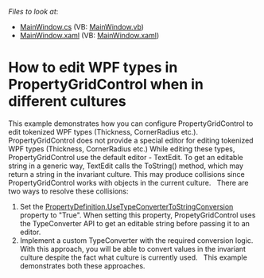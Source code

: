 <!-- default file list -->
*Files to look at*:

* [MainWindow.cs](./CS/MainWindow.cs) (VB: [MainWindow.vb](./VB/MainWindow.vb))
* [MainWindow.xaml](./CS/MainWindow.xaml) (VB: [MainWindow.xaml](./VB/MainWindow.xaml))
<!-- default file list end -->
# How to edit WPF types in PropertyGridControl when in different cultures


This example demonstrates how you can configure PropertyGridControl to edit tokenized WPF types (Thickness, CornerRadius etc.).
 
PropertyGridControl does not provide a special editor for editing tokenized WPF types (Thickness, CornerRadius etc.) While editing these types, PropertyGridControl use the default editor - TextEdit. To get an editable string in a generic way, TextEdit calls the ToString() method, which may return a string in the invariant culture. This may produce collisions since PropertyGridControl works with objects in the current culture.
 
There are two ways to resolve these collisions:
1) Set the [PropertyDefinition.UseTypeConverterToStringConversion](https://documentation.devexpress.com/WPF/DevExpress.Xpf.PropertyGrid.PropertyDefinition.UseTypeConverterToStringConversion.property) property to "True". When setting this property, PropetyGridControl uses the TypeConverter API to get an editable string before passing it to an editor.
2) Implement a custom TypeConverter with the required conversion logic. With this approach, you will be able to convert values in the invariant culture despite the fact what culture is currently used.
 
This example demonstrates both these approaches. 


